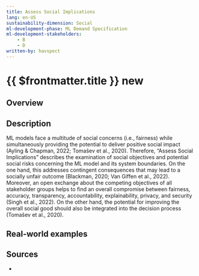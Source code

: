 ```yaml
---
title: Assess Social Implications
lang: en-US
sustainability-dimension: Social
ml-development-phase: ML Demand Specification
ml-development-stakeholders: 
    - B
    - D
written-by: havspect
---
```


<script setup>
import DPOverview from '../../components/DPOverview.vue'
</script>


# {{ $frontmatter.title }} <Badge type="tip">new</Badge>

## Overview
<DPOverview />

## Description
ML models face a multitude of social concerns (i.e., fairness) while simultaneously providing the potential to deliver positive social impact (Ayling & Chapman, 2022; Tomašev et al., 2020). Therefore, “Assess Social Implications” describes the examination of social objectives and potential social risks concerning the ML model and its system boundaries. On the one hand, this addresses contingent consequences that may lead to a socially unfair outcome (Blackman, 2020; Van Giffen et al., 2022). Moreover, an open exchange about the competing objectives of all stakeholder groups helps to find an overall compromise between fairness, accuracy, transparency, accountability, explainability, privacy, and security (Singh et al., 2022). On the other hand, the potential for improving the overall social good should also be integrated into the decision process (Tomašev et al., 2020).


## Real-world examples 


## Sources 

- 